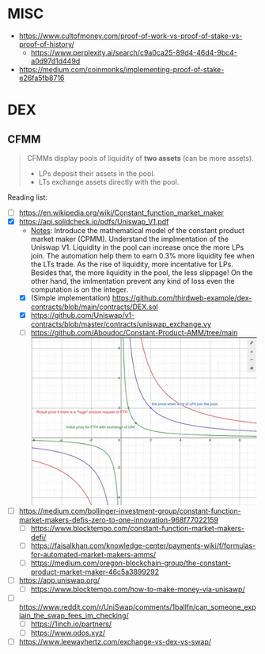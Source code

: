 # MISC

- https://www.cultofmoney.com/proof-of-work-vs-proof-of-stake-vs-proof-of-history/
    - https://www.perplexity.ai/search/c9a0ca25-89d4-46d4-9bc4-a0d97d1d449d
- https://medium.com/coinmonks/implementing-proof-of-stake-e26fa5fb8716

# DEX

## CFMM

> CFMMs display pools of liquidity of **two assets** (can be more assets).
> - LPs deposit their assets in the pool.
> - LTs exchange assets directly with the pool.

Reading list:
- [ ] https://en.wikipedia.org/wiki/Constant_function_market_maker
- [x] https://api.solidcheck.io/pdfs/Uniswap_V1.pdf
    - [Notes](./Uniswap%20V1.pdf): Introduce the mathematical model of the constant product market maker (CPMM). Understand the implmentation of the Uniswap V1. Liquidity in the pool can increase once the more LPs join. The automation help them to earn 0.3% more liquidity fee when the LTs trade. As the rise of liquidity, more incentative for LPs. Besides that, the more liquidity in the pool, the less slippage! On the other hand, the imlmentation prevent any kind of loss even the computation is on the integer.
    - [x] (Simple implementation) https://github.com/thirdweb-example/dex-contracts/blob/main/contracts/DEX.sol
    - [x] https://github.com/Uniswap/v1-contracts/blob/master/contracts/uniswap_exchange.vy
    - [ ] https://github.com/Aboudoc/Constant-Product-AMM/tree/main
![CFMM change](./cfmmChange.png)
- [ ] https://medium.com/bollinger-investment-group/constant-function-market-makers-defis-zero-to-one-innovation-968f77022159
    - [ ] https://www.blocktempo.com/constant-function-market-makers-defi/
    - [ ] https://faisalkhan.com/knowledge-center/payments-wiki/f/formulas-for-automated-market-makers-amms/
    - [ ] https://medium.com/oregon-blockchain-group/the-constant-product-market-maker-46c5a3899292
- [ ] https://app.uniswap.org/
    - [ ] https://www.blocktempo.com/how-to-make-money-via-unisawp/
- [ ] https://www.reddit.com/r/UniSwap/comments/1ballfn/can_someone_explain_the_swap_fees_im_checking/
    - [ ] https://1inch.io/partners/
    - [ ] https://www.odos.xyz/
- [ ] https://www.leewayhertz.com/exchange-vs-dex-vs-swap/

<!-- ### Liquidity taker (LT) trading condition
    
The LT trading condition links **the state of the pool** before and after a **trade** is executed. It determines the relative prices between the assets by their quantities in the pool.

![level curve](level-curve.png)

> Example: basic trade
> - Pool: 1000 A, 1000 B
>     - In human language: the value of A and B is the same here.
> - LT wants to buy 100 A
>     - The incentive for the LTs is As are more useful for them. (Maybe they can be used execute certain operations.)
>     - In this case, As are more valuable than Bs. (More useful!)
> - How to measure the value of A and B?
>     - We need to use the function that defines the pool.
>     - Several functions can be used. (E.g. the constant product market maker: $x*y = k$, the constant sum market maker: $x + y = k$, etc.)

TBD

When the costumer it is fare to pay Bs for the same amount of As. (At least in this case.)

In the context of Constant-function market makers (CFMMs), the trading function f(x,y) is both continuously differentiable and increasing in its arguments x and y. This means that:
The rate of change of the trading function is smooth and continuous for all positive real values of x and y.
As the quantities of assets X and Y in the liquidity pool increase, the value of the trading function also increases -->
